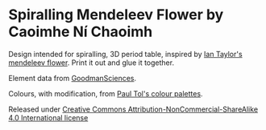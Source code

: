 # Spiralling Mendeleev Flower by Caoimhe Ní Chaoimh

Design intended for spiralling, 3D period table, inspired by [Ian Taylor's mendeleev flower]. Print it out and glue it together.

Element data from [GoodmanSciences].

Colours, with modification, from [Paul Tol's colour palettes].

Released under [Creative Commons Attribution-NonCommercial-ShareAlike 4.0 International license][CC BY-NC-SA 4.0]

[Ian Taylor's mendeleev flower]: https://chilliant.blogspot.com/2013/06/helical-periodic-table.html
[GoodmanSciences]: https://gist.github.com/GoodmanSciences/c2dd862cd38f21b0ad36b8f96b4bf1ee
[Paul Tol's colour palettes]: https://personal.sron.nl/~pault/
[CC BY-NC-SA 4.0]: https://creativecommons.org/licenses/by-nc-sa/4.0/

